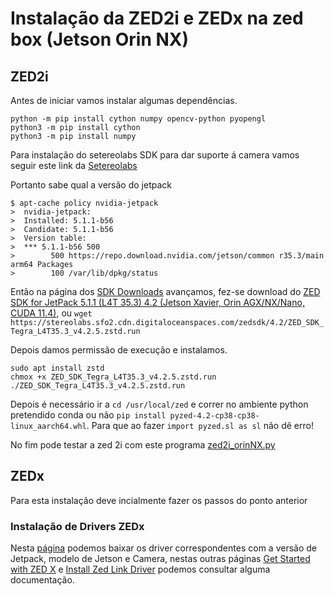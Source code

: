 # Instalação da ZED2i e ZEDx na zed box (Jetson Orin NX)
## ZED2i
Antes de iniciar vamos instalar algumas dependências.
```shell
python -m pip install cython numpy opencv-python pyopengl
python3 -m pip install cython
python3 -m pip install numpy
```

Para instalação do setereolabs SDK  para dar suporte á camera vamos seguir este link da [Setereolabs](https://www-stereolabs-com.translate.goog/docs/get-started-with-zed-box-orin-nx/installation?_x_tr_sl=en&_x_tr_tl=pt-PT&_x_tr_hl=pt-PT&_x_tr_pto=wapp)

Portanto sabe qual a versão do jetpack
``` shell
$ apt-cache policy nvidia-jetpack
>  nvidia-jetpack:
>  Installed: 5.1.1-b56
>  Candidate: 5.1.1-b56
>  Version table:
>  *** 5.1.1-b56 500
>        500 https://repo.download.nvidia.com/jetson/common r35.3/main arm64 Packages
>        100 /var/lib/dpkg/status
```
Então na página dos [SDK Downloads](https://www.stereolabs.com/en-pt/developers/release) avançamos, fez-se download do [ZED SDK for JetPack 5.1.1 (L4T 35.3) 4.2 (Jetson Xavier, Orin AGX/NX/Nano, CUDA 11.4)](https://stereolabs.sfo2.cdn.digitaloceanspaces.com/zedsdk/4.2/ZED_SDK_Tegra_L4T35.3_v4.2.5.zstd.run), ou `wget https://stereolabs.sfo2.cdn.digitaloceanspaces.com/zedsdk/4.2/ZED_SDK_Tegra_L4T35.3_v4.2.5.zstd.run`

Depois damos permissão de execução e instalamos.
``` shell
sudo apt install zstd
chmox +x ZED_SDK_Tegra_L4T35.3_v4.2.5.zstd.run
./ZED_SDK_Tegra_L4T35.3_v4.2.5.zstd.run
```
Depois é necessário ir a `cd /usr/local/zed` e correr no ambiente python pretendido conda ou não `pip install pyzed-4.2-cp38-cp38-linux_aarch64.whl`. Para que ao fazer `import pyzed.sl as sl` não dê erro!

No fim pode testar a zed 2i com este programa [zed2i_orinNX.py](./zed2i_orinNX.py)

## ZEDx
Para esta instalação deve incialmente fazer os passos do ponto anterior

### Instalação de Drivers ZEDx

Nesta [página](https://www.stereolabs.com/en-pt/developers/drivers) podemos baixar os driver correspondentes com a versão de Jetpack, modelo de Jetson e Camera, nestas outras páginas [Get Started with ZED X](https://www.stereolabs.com/docs/get-started-with-zed-x#setting-up-your-system-for-zed-x) e [Install Zed Link Driver](https://www.stereolabs.com/docs/get-started-with-zed-link/install-the-drivers) podemos consultar alguma documentação.
